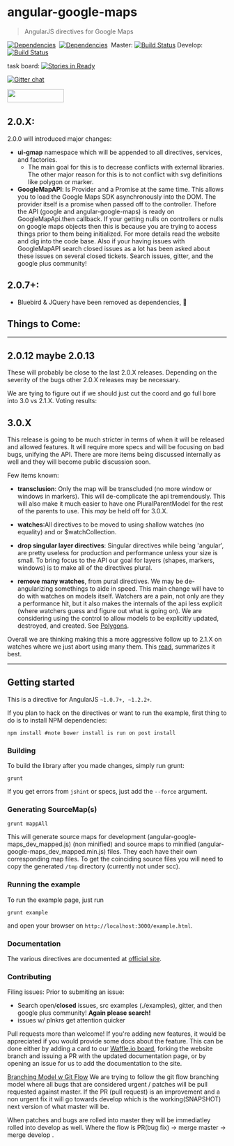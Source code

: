 # angular-google-maps

> AngularJS directives for Google Maps


[![Dependencies](https://david-dm.org/angular-ui/angular-google-maps.svg)](https://david-dm.org/angular-ui/angular-google-maps)&nbsp; 
[![Dependencies](https://david-dm.org/angular-ui/angular-google-maps/dev-status.svg)](https://david-dm.org/angular-ui/angular-google-maps)&nbsp; 
Master: [![Build Status](https://travis-ci.org/angular-ui/angular-google-maps.svg?branch=master)](https://travis-ci.org/angular-ui/angular-google-maps)
Develop: [![Build Status](https://travis-ci.org/angular-ui/angular-google-maps.svg?branch=develop)](https://travis-ci.org/angular-ui/angular-google-maps)

task board: [![Stories in Ready](https://badge.waffle.io/angular-ui/angular-google-maps.png?label=ready&title=Ready)](https://waffle.io/angular-ui/angular-google-maps)

[![Gitter chat](https://badges.gitter.im/angular-ui/angular-google-maps.svg)](https://gitter.im/angular-ui/angular-google-maps)

<img src="http://benschwarz.github.io/bower-badges/badge@2x.png?pkgname=angular-google-maps" width="130" height="30">&nbsp;

## 2.0.X:
2.0.0 will introduced major changes:
- **ui-gmap** namespace which will be appended to all directives, services, and factories.
  - The main goal for this is to decrease conflicts with external libraries. The other major reason for this is to not conflict with svg definitions like polygon or marker.
- **GoogleMapAPI**: Is Provider and a Promise at the same time. This allows you to load the Google Maps SDK asynchronously into the DOM. The provider itself is a promise when passed off to the controller. Thefore the API (google and angular-google-maps) is ready on GoogleMapApi.then callback. If your getting nulls on controllers or nulls on google maps objects then this is because you are trying to access things prior to them being initialized. For more details read the website and dig into the code base. Also if your having issues with GoogleMapAPI search closed issues as a lot has been asked about these issues on several closed tickets. Search issues, gitter, and the google plus community!

## 2.0.7+:
- Bluebird & JQuery have been removed as dependencies, :clap:

## Things to Come:
_______________________
## 2.0.12 maybe 2.0.13

These will probably be close to the last 2.0.X releases. Depending on the severity of the bugs other 2.0.X releases may be necessary.

We are tying to figure out if we should just cut the coord and go full bore into 3.0 vs 2.1.X. Voting results:


 
## 3.0.X
This release is going to be much stricter in terms of when it will be released and allowed features. It will require more specs and will be focusing on bad bugs, unifying the API. There are more items being discussed internally as well and they will become public discussion soon.

Few items known:
- **transclusion**: Only the map will be transcluded (no more window or windows in markers). This will de-complicate the api tremendously. This will also make it much easier to have one PluralParentModel for the rest of the parents to use. This *may* be held off for 3.0.X. 
- **watches**:All directives to be moved to using shallow watches (no equality) and or $watchCollection.

- **drop singular layer directives**: Singular directives while being 'angular', are pretty useless for production and performance unless your size is small. To bring focus to the API our goal for layers (shapes, markers, windows) is to make all of the directives plural.

- **remove many watches**, from pural directives. We may be de-angularizing somethings to aide in speed. This main change will have to do with watches on models itself. Watchers are a pain, not only are they a performance hit, but it also makes the internals of the api less explicit (where watchers guess and figure out what is going on). We are considering using the control to allow models to be explicitly updated, destroyed, and created. See [Polygons](https://github.com/angular-ui/angular-google-maps/blob/master/src/coffee/directives/api/polygons.coffee#L24-L29).

Overall we are thinking making this a more aggressive follow up to 2.1.X on watches where we just abort using many them. This [read](http://gehrcke.de/2014/11/sharing-state-in-angularjs-be-aware-of-watch-issues-and-race-conditions-during-app-initialization/), summarizes it best.

__________________
## Getting started
This is a directive for AngularJS `~1.0.7+, ~1.2.2+`.

If you plan to hack on the directives or want to run the example, first thing to do is to install NPM dependencies:

```shell
npm install #note bower install is run on post install 
```

### Building
To build the library after you made changes, simply run grunt:

```shell
grunt
```

If you get errors from `jshint` or specs, just add the `--force` argument.

### Generating SourceMap(s)
```shell
grunt mappAll
```
This will generate source maps for development (angular-google-maps_dev_mapped.js) (non minified) and source maps to minified (angular-google-maps_dev_mapped.min.js) files. They each have their own corresponding map files.  To get the coinciding source files you will need to copy the generated `/tmp` directory (currently not under scc).

### Running the example
To run the example page, just run

```shell
grunt example
```

and open your browser on `http://localhost:3000/example.html`.

### Documentation
The various directives are documented at [official site](http://angular-google-maps.org).

### Contributing

Filing issues: 
 Prior to submiting an issue:
- Search open/**closed** issues, src examples (./examples), gitter, and then google plus community! **Again please search!**
- issues w/ plnkrs get attention quicker

Pull requests more than welcome! If you're adding new features, it would be appreciated if you would provide some docs about the feature. This can be done either by adding a card to our [Waffle.io board](https://waffle.io/angular-ui/angular-google-maps), forking the website branch and issuing a PR with the updated documentation page, or by opening an issue for us to add the documentation to the site.

[Branching Model w Git Flow](http://nvie.com/posts/a-successful-git-branching-model/)
We are trying to follow the git flow branching model where all bugs that are considered urgent / patches will be pull
requested against master. If the PR (pull request) is an improvement and a non urgent fix it will go towards develop
which is the working(SNAPSHOT) next version of what master will be.

When patches and bugs are rolled into master they will be immediatley rolled into develop as well. Where the flow is
PR(bug fix) -> merge master -> merge develop .
